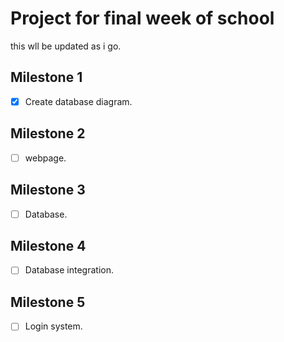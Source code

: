 # Project for final week of school

this wll be updated as i go.

## Milestone 1

- [x] Create database diagram.

## Milestone 2

- [ ] webpage.

## Milestone 3

- [ ] Database.

## Milestone 4

- [ ] Database integration.

## Milestone 5

- [ ] Login system.
